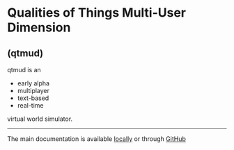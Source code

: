 # Qualities of Things Multi-User Dimension
## (qtmud)

qtmud is an 

* early alpha
* multiplayer
* text-based
* real-time

virtual world simulator.

------------------------

The main documentation is available [locally](./docs/index.html) or 
through [GitHub](https://emsenn.github.io/qtmud/)